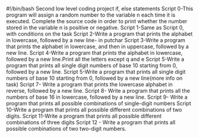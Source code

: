 #!/bin/bash
Second low level coding project if, else statements
Script 0-This program will assign a random number to the variable n each time it is executed. Complete the source code in order to print whether the number stored in the variable n is positive or negative.
Script 1-Same as Script 0, with conditions on the task
Script 2-Write a program that prints the alphabet in lowercase, followed by a new line- in putchar
Script 3-Write a program that prints the alphabet in lowercase, and then in uppercase, followed by a new line.
Script 4-Write a program that prints the alphabet in lowercase, followed by a new line.Print all the letters except q and e
Script 5-Write a program that prints all single digit numbers of base 10 starting from 0, followed by a new line.
Script 5-Write a program that prints all single digit numbers of base 10 starting from 0, followed by a new line(more info on task)
Script 7- Write a program that prints the lowercase alphabet in reverse, followed by a new line.
Script 8- Write a program that prints all the numbers of base 16 in lowercase, followed by a new line.
Script 9- Write a program that prints all possible combinations of single-digit numbers
Script 10-Write a program that prints all possible different combinations of two digits.
Script 11-Write a program that prints all possible different combinations of three digits
Script 12 - Write a program that prints all possible combinations of two two-digit numbers.
